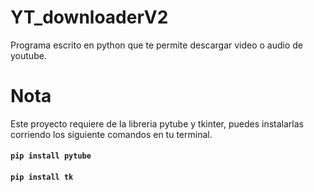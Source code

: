 # YT_downloaderV2
Programa escrito en python que te permite descargar video o audio de youtube.

# Nota
Este proyecto requiere de la libreria pytube y tkinter, puedes instalarlas corriendo los siguiente comandos en tu terminal.

#### `pip install pytube`

#### `pip install tk`

